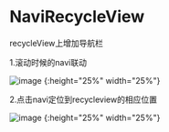 # NaviRecycleView
recycleView上增加导航栏


1.滚动时候的navi联动

![image](http://pic.suiyiyun.cn/598000/SVID_20180212_175436.gif) {:height="25%" width="25%"}



2.点击navi定位到recycleview的相应位置

![image](http://pic.suiyiyun.cn/598000/SVID_20180212_175510.gif) {:height="25%" width="25%"}
